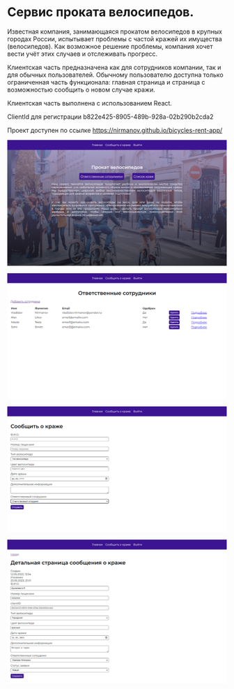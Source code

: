 # Сервис проката велосипедов.

Известная компания, занимающаяся прокатом велосипедов в крупных городах России, испытывает проблемы с частой кражей их имущества (велосипедов). Как возможное решение проблемы, компания хочет вести учёт этих случаев и отслеживать прогресс.

Клиентская часть предназначена как для сотрудников компании, так и для обычных пользователей. Обычному пользователю доступна только ограниченная часть функционала: главная страница и страница с возможностью сообщить о новом случае кражи.

Клиентская часть выполнена c использованием React.

ClientId для регистрации
b822e425-8905-489b-928a-02b290b2cda2

Проект доступен по ссылке https://nirmanov.github.io/bicycles-rent-app/

![Image](https://github.com/nirmanov/bicycles-rent-app/raw/master/pic/4.png)

![Image](https://github.com/nirmanov/bicycles-rent-app/raw/master/pic/3.png)

![Image](https://github.com/nirmanov/bicycles-rent-app/raw/master/pic/2.png)

![Image](https://github.com/nirmanov/bicycles-rent-app/raw/master/pic/1.png)
